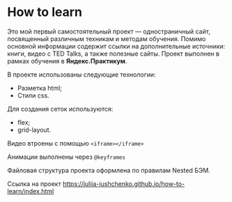 # How to learn

Это мой первый самостоятельный проект — одностраничный сайт, посвященный различным техникам и методам обучения. Помимо основной информации содержит ссылки на дополнительные источники: книги, видео с TED Talks, а также полезные сайты.
Проект выполнен в рамках обучения в **Яндекс.Практикум**.

В проекте использованы следующие технологии:
* Разметка html;
* Стили css.

Для создания сеток используются:
* flex;
* grid-layout.

Видео втроены с помощью ```<iframe></iframe>```

Анимации выполнены через ```@keyframes```

Файловая структура проекта оформлена по правилам Nested БЭМ. 
 
Ссылка на проект https://iuliia-iushchenko.github.io/how-to-learn/index.html
